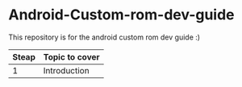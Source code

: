 # Android-Custom-rom-dev-guide
This repository is for the android custom rom dev guide :)

| Steap | Topic to cover |
|-|-|
| 1 | Introduction | 
